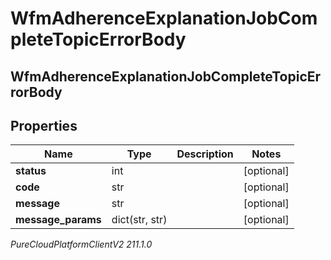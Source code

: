 # WfmAdherenceExplanationJobCompleteTopicErrorBody

## WfmAdherenceExplanationJobCompleteTopicErrorBody

## Properties

|Name | Type | Description | Notes|
|------------ | ------------- | ------------- | -------------|
| **status** | int |  | [optional] |
| **code** | str |  | [optional] |
| **message** | str |  | [optional] |
| **message_params** | dict(str, str) |  | [optional] |



_PureCloudPlatformClientV2 211.1.0_
